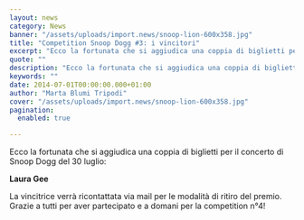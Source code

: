 ```yaml
---
layout: news
category: News
banner: "/assets/uploads/import.news/snoop-lion-600x358.jpg"
title: "Competition Snoop Dogg #3: i vincitori"
excerpt: "Ecco la fortunata che si aggiudica una coppia di biglietti per il concerto di Snoop Dogg del 30 luglio: Laura Gee La vincitrice verrà ricontattata via mail per le modalità di ritiro del premio. Grazie a tutti per aver partecipato e a domani per la competition n°4!"
quote: ""
description: "Ecco la fortunata che si aggiudica una coppia di biglietti per il concerto di Snoop Dogg del 30 luglio: Laura Gee La vincitrice verrà ricontattata via mail per le modalità di ritiro del premio. Grazie a tutti per aver partecipato e a domani per la competition n°4!"
keywords: ""
date: 2014-07-01T00:00:00.000+01:00
author: "Marta Blumi Tripodi"
cover: "/assets/uploads/import.news/snoop-lion-600x358.jpg"
pagination:
  enabled: true

---
```


[](https://hotmc.com/wp-content/uploads/2013/01/snoop-lion.jpg)

Ecco la fortunata che si aggiudica una coppia di biglietti per il concerto di Snoop Dogg del 30 luglio:

**Laura Gee**

La vincitrice verrà ricontattata via mail per le modalità di ritiro del premio. Grazie a tutti per aver partecipato e a domani per la competition n°4!